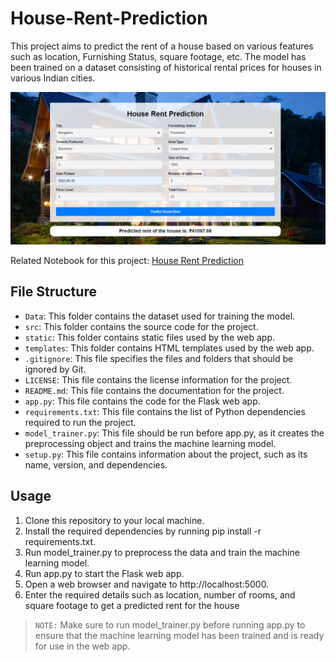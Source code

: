 # House-Rent-Prediction

This project aims to predict the rent of a house based on various features such as location, Furnishing Status, square footage, etc. The model has been trained on a dataset consisting of historical rental prices for houses in various Indian cities.

![Preview](/static/preview.png)

Related Notebook for this project: [House Rent Prediction](https://www.kaggle.com/code/anubhavgoyal10/house-rent-prediction-eda-10-models)


## File Structure

- `Data`: This folder contains the dataset used for training the model.
- `src`: This folder contains the source code for the project.
- `static`: This folder contains static files used by the web app.
- `templates`: This folder contains HTML templates used by the web app.
- `.gitignore`: This file specifies the files and folders that should be ignored by Git.
- `LICENSE`: This file contains the license information for the project.
- `README.md`: This file contains the documentation for the project.
- `app.py`: This file contains the code for the Flask web app.
- `requirements.txt`: This file contains the list of Python dependencies required to run the project.
- `model_trainer.py`: This file should be run before app.py, as it creates the preprocessing object and trains the machine learning model.
- `setup.py`: This file contains information about the project, such as its name, version, and dependencies.


## Usage
1. Clone this repository to your local machine.
2. Install the required dependencies by running pip install -r requirements.txt.
3. Run model_trainer.py to preprocess the data and train the machine learning model.
4. Run app.py to start the Flask web app.
5. Open a web browser and navigate to http://localhost:5000.
6. Enter the required details such as location, number of rooms, and square footage to get a predicted rent for the house

> `NOTE:` Make sure to run model_trainer.py before running app.py to ensure that the machine learning model has been trained and is ready for use in the web app.